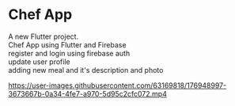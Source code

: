 # Chef App

A new Flutter project.  
Chef App using Flutter and Firebase  
register and login using firebase auth  
update user profile  
adding new meal and it's description and photo  

https://user-images.githubusercontent.com/63169818/176948997-3673667b-0a34-4fe7-a970-5d95c2cfc072.mp4

